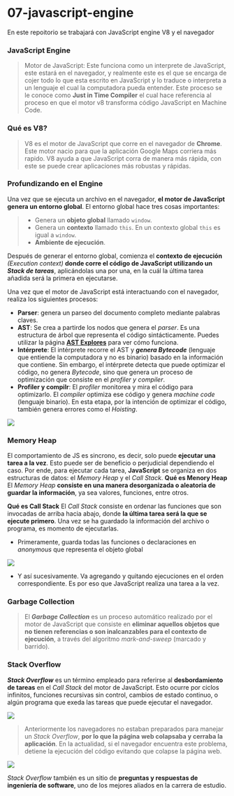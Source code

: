 # 07-javascript-engine
En este repoitorio se trabajará con JavaScript engine V8 y el navegador

### JavaScript Engine
> Motor de JavaScript:
Este funciona como un interprete de JavaScript, este estará en el navegador,
y realmente este es el que se encarga de cojer todo lo que esta escrito en
JavaScript y lo traduce o interpreta a un lenguaje el cual la computadora 
pueda entender. Este proceso se le conoce como **Just in Time Compiler** el
cual hace referencia al proceso en que el motor v8 transforma código JavaScript
en Machine Code.

### Qué es V8?
> V8 es el motor de JavaScript que corre en el navegador de **Chrome**. Este 
motor nacio para que la aplicación Google Maps corriera más rapido. V8 ayuda a
que JavaScript corra de manera más rápida, con este se puede crear aplicaciones
más robustas y rápidas.

### Profundizando en el Engine
Una vez que se ejecuta un archivo en el navegador, **el motor de JavaScript genera un entorno global**.
El entorno global hace tres cosas importantes:
> - Genera un **objeto global** llamado `window`.
> - Genera un **contexto** llamado `this`. En un contexto global `this` es igual a `window`.
> - **Ambiente de ejecución**.

Después de generar el entorno global, comienza el **contexto de ejecución** *(Execution context)* 
**donde corre el código de JavaScript utilizando un *Stack de tareas***, aplicándolas una por una,
en la cuál la última tarea añadida será la primera en ejecutarse.

Una vez que el motor de JavaScript está interactuando con el navegador, realiza los siguientes procesos:
- **Parser**: genera un parseo del documento completo mediante palabras claves.
- **AST**: Se crea a partirde los nodos que genera el *parser*. Es una estructura de árbol que representa
el código sintácticamente. Puedes utilizar la página **[AST Explores](https://astexplorer.net/)** para ver
cómo funciona.
- **Intérprete**: El intérprete recorre el AST y ***genera Bytecode*** (lenguaje que entiende la computadora
y no es binario) basado en la información que contiene. Sin embargo, el intérprete detecta que puede optimizar
el código, no genera *Bytecode*, sino que genera un proceso de optimización que consiste en el *profiler y*
*compiler*.
- **Profiler y compilr**: El *profiler* monitorea y mira el código para optimizarlo. El *compiler* optimiza
ese código y genera *machine code* (lenguaje binario). En esta etapa, por la intención de optimizar el
código, también genera errores como el *Hoisting*.
 
 ![](https://static.platzi.com/media/user_upload/bytecode-machine-code-dc786db8-d04e-488b-b96b-e9b385fdb33d.jpg)

### Memory Heap
El comportamiento de JS es sincrono, es decir, solo puede **ejecutar una tarea a la vez**. Esto puede
ser de beneficio o perjudicial dependiendo el caso. Por ende, para ejecutar cada tarea, **JavaScript**
se organiza en dos estructuras de datos: el *Memory Heap* y el *Call Stack*.
**Qué es Menory Heap**
El *Memory Heap* **consiste en una manera desorganizada o aleatoria de guardar la información**, ya sea
valores, funciones, entre otros.

**Qué es Call Stack**
El *Call Stack* consiste en ordenar las funciones que son invocadas de arriba hacia abajo, donde 
**la última tarea será la que se ejecute primero**. Una vez se ha guardado la información del archivo 
o programa, es momento de ejecutarlas.

- Primeramente, guarda todas las funciones o declaraciones en *anonymous* que representa el objeto global

![](https://cdn.document360.io/da52b302-22aa-4a71-9908-ba18e68ffee7/Images/Documentation/engine-js04.PNG)

- Y así sucesivamente. Va agregando y quitando ejecuciones en el orden correspondiente. Es por eso que 
JavaScript realiza una tarea a la vez.

### Garbage Collection
>El ***Garbage Collection*** es un proceso automático realizado por el motor de JavaScript que consiste
>en **eliminar aquellos objetos que no tienen referencias o son inalcanzables para el contexto de ejecución**,
>a través del algoritmo *mark-and-sweep* (marcado y barrido).

### Stack Overflow
***Stack Overflow*** es un término empleado para referirse al **desbordamiento de tareas** en el *Call Stack*
del motor de JavaScript. Esto ocurre por ciclos infinitos, funciones recursivas sin control, cambios de
estado continuo, o algún programa que exeda las tareas que puede ejecutar el navegador.

![](https://cdn.document360.io/da52b302-22aa-4a71-9908-ba18e68ffee7/Images/Documentation/engine-js10.PNG)

> Anteriormente los navegadores no estaban preparados para manejar un *Stack Overflow*, **por lo que la página**
> **web colapsaba y cerraba la aplicación**. En la actualidad, si el navegador encuentra este problema, detiene
> la ejecución del código evitando que colapse la página web.

![](https://cdn.document360.io/da52b302-22aa-4a71-9908-ba18e68ffee7/Images/Documentation/engine-js11.PNG)

*Stack Overflow* también es un sitio de **preguntas y respuestas de ingeniería de software**, uno de los mejores
aliados en la carrera de estudio.
